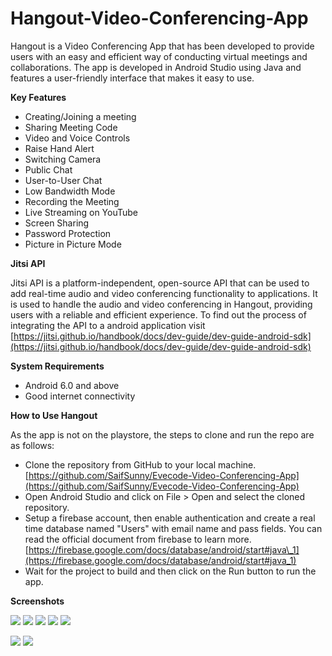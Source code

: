 # Hangout-Video-Conferencing-App
Hangout is a Video Conferencing App that has been developed to provide users with an easy and efficient way of conducting virtual meetings and collaborations. The app is developed in Android Studio using Java and features a user-friendly interface that makes it easy to use.

**Key Features**

- Creating/Joining a meeting
- Sharing Meeting Code
- Video and Voice Controls
- Raise Hand Alert
- Switching Camera
- Public Chat
- User-to-User Chat
- Low Bandwidth Mode
- Recording the Meeting
- Live Streaming on YouTube
- Screen Sharing
- Password Protection
- Picture in Picture Mode

**Jitsi API**

Jitsi API is a platform-independent, open-source API that can be used to add real-time audio and video conferencing functionality to applications. It is used to handle the audio and video conferencing in Hangout, providing users with a reliable and efficient experience. To find out the process of integrating the API to a android application visit [https://jitsi.github.io/handbook/docs/dev-guide/dev-guide-android-sdk](https://jitsi.github.io/handbook/docs/dev-guide/dev-guide-android-sdk)

**System Requirements**

- Android 6.0 and above
- Good internet connectivity

**How to Use Hangout**

As the app is not on the playstore, the steps to clone and run the repo are as follows:

- Clone the repository from GitHub to your local machine. [https://github.com/SaifSunny/Evecode-Video-Conferencing-App](https://github.com/SaifSunny/Evecode-Video-Conferencing-App)
- Open Android Studio and click on File \> Open and select the cloned repository.
- Setup a firebase account, then enable authentication and create a real time database named "Users" with email name and pass fields. You can read the official document from firebase to learn more.[https://firebase.google.com/docs/database/android/start#java\_1](https://firebase.google.com/docs/database/android/start#java_1)
- Wait for the project to build and then click on the Run button to run the app.

**Screenshots**

![](RackMultipart20230206-1-rgtvk8_html_5c4a3c0b4e9bbff1.jpg) ![](RackMultipart20230206-1-rgtvk8_html_e972202c158a5027.jpg) ![](RackMultipart20230206-1-rgtvk8_html_952105d5f8934d01.jpg) ![](RackMultipart20230206-1-rgtvk8_html_cf0294cf0c34bd07.jpg) ![](RackMultipart20230206-1-rgtvk8_html_fda8746860c18dc5.jpg)

![](RackMultipart20230206-1-rgtvk8_html_179e4a04450bd127.jpg) ![](RackMultipart20230206-1-rgtvk8_html_557208304c2faeb1.jpg)
